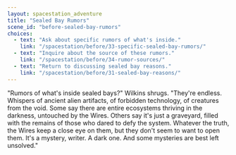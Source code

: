 ```yaml
---
layout: spacestation_adventure
title: "Sealed Bay Rumors"
scene_id: "before-sealed-bay-rumors"
choices:
  - text: "Ask about specific rumors of what's inside."
    link: "/spacestation/before/33-specific-sealed-bay-rumors/"
  - text: "Inquire about the source of these rumors."
    link: "/spacestation/before/34-rumor-sources/"
  - text: "Return to discussing sealed bay reasons."
    link: "/spacestation/before/31-sealed-bay-reasons/"
---
```


"Rumors of what's inside sealed bays?" Wilkins shrugs. "They're endless. Whispers of ancient alien artifacts, of forbidden technology, of creatures from the void. Some say there are entire ecosystems thriving in the darkness, untouched by the Wires. Others say it's just a graveyard, filled with the remains of those who dared to defy the system. Whatever the truth, the Wires keep a close eye on them, but they don't seem to want to open them. It's a mystery, writer. A dark one. And some mysteries are best left unsolved."
